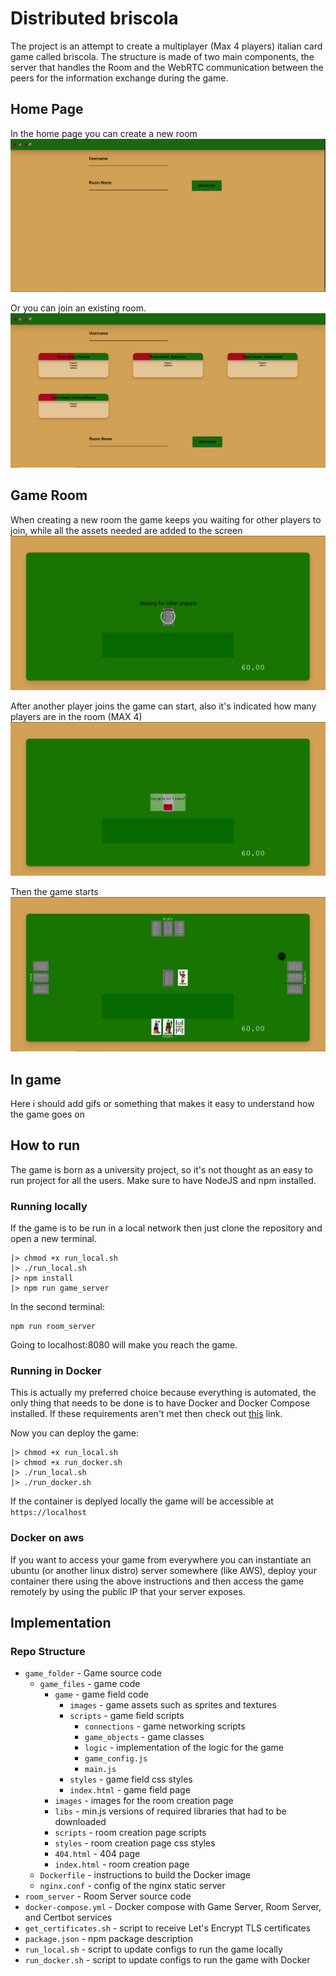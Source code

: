 # Distributed briscola

The project is an attempt to create a multiplayer (Max 4 players) italian card game called briscola. 
The structure is made of two main components, the server that handles the Room and the WebRTC communication between the peers for the information exchange during the game. 

## Home Page

In the home page you can create a new room
![home_void](screenshots/home_void.png)

Or you can join an existing room.
![home_full](screenshots/home_rooms.PNG)

## Game Room

When creating a new room the game keeps you waiting for other players to join, while all the assets needed are added to the screen
![game_waiting](screenshots/waiting.PNG)

After another player joins the game can start, also it's indicated how many players are in the room (MAX 4)
![game_join](screenshots/started.PNG)

Then the game starts 
![game_start](screenshots/ingame.PNG)

## In game

Here i should add gifs or something that makes it easy to understand how the game goes on

## How to run

The game is born as a university project, so it's not thought as an easy to run project for all the users.
Make sure to have NodeJS and npm installed.
### Running locally


If the game is to be run in a local network then just clone the repository and open a new terminal.
```
|> chmod +x run_local.sh
|> ./run_local.sh
|> npm install
|> npm run game_server
```

In the second terminal:

```
npm run room_server
```

Going to localhost:8080 will make you reach the game.

### Running in Docker
This is actually my preferred choice because everything is automated, the only thing that needs to be done is to have Docker and Docker Compose installed.
If these requirements aren't met then check out [this](https://docs.docker.com/compose/install/) link.

Now you can deploy the game:

```
|> chmod +x run_local.sh
|> chmod +x run_docker.sh
|> ./run_local.sh
|> ./run_docker.sh
```

If the container is deplyed locally the game will be accessible at `https://localhost`

### Docker on aws
If you want to access your game from everywhere you can instantiate an ubuntu (or another linux distro) server somewhere (like AWS), deploy your container there using the above instructions and then access the game remotely by using the public IP that your server exposes. 

## Implementation

### Repo Structure
- `game_folder` - Game source code
	- `game_files` - game code
		- `game` - game field code
			- `images` - game assets such as sprites and textures
			- `scripts` - game field scripts
				- `connections` - game networking scripts
				- `game_objects` - game classes
				- `logic` - implementation of the logic for the game
				- `game_config.js`
				- `main.js`
			- `styles` - game field css styles
			- `index.html` - game field page
		- `images` - images for the room creation page
		- `libs` - min.js versions of required libraries that had to be downloaded
		- `scripts` - room creation page scripts
		- `styles` - room creation page css styles
		- `404.html` - 404 page
		- `index.html` - room creation page
    - `Dockerfile` - instructions to build the Docker image
	- `nginx.conf` - config of the nginx static server
- `room_server` - Room Server source code
- `docker-compose.yml` - Docker compose with Game Server, Room Server, and Certbot services
- `get_certificates.sh` - script to receive Let's Encrypt TLS certificates
- `package.json` - npm package description
- `run_local.sh` - script to update configs to run the game locally
- `run_docker.sh` - script to update configs to run the game with Docker